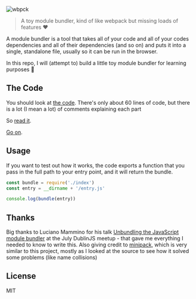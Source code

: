 ![wbpck](https://cdn.rawgit.com/adamisntdead/wbpck-bundler/3164a8b7/logo.svg)

> A toy module bundler, kind of like webpack but missing loads of features ❤️

A module bundler is a tool that takes all of your code and all of your codes dependencies and all of their dependencies (and so on) and puts it into a single, standalone file, usually so it can be run in the browser.

In this repo, I will (attempt to) build a little toy module bundler for learning purposes 📝 

## The Code

You should look at [the code](https://github.com/adamisntdead/wbpck-bundler/blob/master/index.js).
There's only about 60 lines of code, but there is a lot (I mean a lot) of comments explaining
each part

So [read it](https://github.com/adamisntdead/wbpck-bundler/blob/master/index.js).

[Go on](https://github.com/adamisntdead/wbpck-bundler/blob/master/index.js).

## Usage

If you want to test out how it works, the code exports a function that you pass in the full path to your entry point, and it will return the bundle.

```js
const bundle = require('./index')
const entry = __dirname + '/entry.js'

console.log(bundle(entry))
```

## Thanks

Big thanks to Luciano Mammino for his talk [Unbundling the JavaScript module bundler](http://loige.link/bundle-dublinjs) at the July DublinJS meetup - that gave me everything I needed to know to write this.
Also giving credit to [minipack](https://github.com/ronami/minipack), which is very similar to this project, mostly as I looked at the source to see how it solved some problems (like name collisions)

## License

MIT